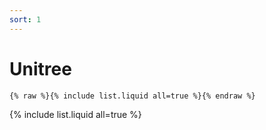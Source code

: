 ```yaml
---
sort: 1
---
```


# Unitree

```
{% raw %}{% include list.liquid all=true %}{% endraw %}
```

{% include list.liquid all=true %}
